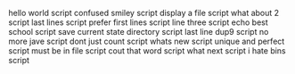 hello world script
confused smiley script
display a file script
what about 2 script
last lines  script
prefer first lines script
line three script
echo best school script
save current state directory script
last line dup9 script
no more jave script
dont just count script
whats new script
unique and perfect script
must be in file script
cout that word script
what next script
i hate bins script
